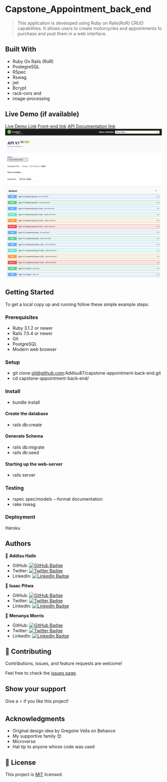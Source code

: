 # Capstone_Appointment_back_end

> This application is developed using Ruby on Rails(RoR) CRUD capabilities. It allows users to create motorcycles and appointments to purchase and post them in a web interface.

## Built With

- Ruby On Rails (RoR)
- PostegreSQL
- RSpec
- Rswag
- jwt
- Bcrypt
- rack-cors and
- image-processing

## Live Demo (if available)

[Live Demo Link]()
[Front-end link](https://final-capstone-project-udqc.vercel.app/splash_page)
[API Documentation link](https://motocycle-booking.herokuapp.com/api-docs/)
![API Documentation screenshot](/assets/images/API-documentations.png)

## Getting Started

To get a local copy up and running follow these simple example steps.

### Prerequisites

- Ruby 3.1.2 or newer
- Rails 7.0.4 or newer
- Git
- PostgreSQL
- Modern web browser

### Setup

- git clone git@github.com:Addisu87/capstone-appointment-back-end.git
- cd capstone-appointment-back-end/

### Install

- bundle install

#### Create the database

- rails db:create

#### Generate Schema

- rails db:migrate
- rails db:seed

#### Starting up the web-server

- rails server

### Testing

- rspec spec/models --format documentation
- rake rswag

### Deployment

Heroku

## Authors

👤 **Addisu Haile**

- GitHub: [![GitHub Badge](https://img.shields.io/badge/-Addisu87-white?logo=GitHub&logoColor=181717&style=plastic)](https://github.com/Addisu87)
- Twitter: [![Twitter Badge](https://img.shields.io/badge/-AddisuTedla-white?logo=Twitter&logoColor=1DA1F2&style=plastic)](https://twitter.com/AddisuTedla)
- LinkedIn: [![LinkedIn Badge](https://img.shields.io/badge/-addisu_tedla-white?logo=LinkedIn&logoColor=1DA1F2&style=plastic)](https://linkedin.com/in/addisu-tedla/)

👤 **Isaac Pitwa**

- GitHub: [![GitHub Badge](https://img.shields.io/badge/-isaacpitwa-white?logo=GitHub&logoColor=181717&style=plastic)](https://github.com/isaacpitwa)
- Twitter: [![Twitter Badge](https://img.shields.io/badge/-isaacpitwa-white?logo=Twitter&logoColor=1DA1F2&style=plastic)](https://twitter.com/isaacpitwa)
- LinkedIn: [![LinkedIn Badge](https://img.shields.io/badge/-isaac_pitwa-white?logo=LinkedIn&logoColor=1DA1F2&style=plastic)](https://www.linkedin.com/in/isaac-pitwa/)

👤 **Menanya Morris**

- GitHub: [![GitHub Badge](https://img.shields.io/badge/-Emmykage-white?logo=GitHub&logoColor=181717&style=plastic)](https://github.com/Emmykage)
- Twitter: [![Twitter Badge](https://img.shields.io/badge/-mennydev-white?logo=Twitter&logoColor=1DA1F2&style=plastic)](https://twitter.com/mennydev)
- LinkedIn: [![LinkedIn Badge](https://img.shields.io/badge/-morris_menanya-white?logo=LinkedIn&logoColor=1DA1F2&style=plastic)](https://www.linkedin.com/in/morris-menanya)

## 🤝 Contributing

Contributions, issues, and feature requests are welcome!

Feel free to check the [issues page](https://github.com/Addisu87/capstone-appointment-back-end/issues).

## Show your support

Give a ⭐️ if you like this project!

## Acknowledgments

- Original design idea by Gregoire Vella on Behance
- My supportive family 😊
- Microverse
- Hat tip to anyone whose code was used

## 📝 License

This project is [MIT](./LICENSE) licensed.

